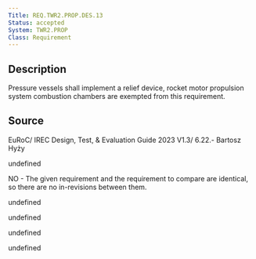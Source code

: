 ```yaml
---
Title: REQ.TWR2.PROP.DES.13
Status: accepted
System: TWR2.PROP
Class: Requirement
---
```


## Description

Pressure vessels shall implement a relief device, rocket motor propulsion system combustion chambers are exempted from this requirement.

## Source

EuRoC/ IREC Design, Test, & Evaluation Guide 2023 V1.3/ 6.22.- Bartosz Hyży


undefined

NO - The given requirement and the requirement to compare are identical, so there are no in-revisions between them.

undefined

undefined

undefined

undefined